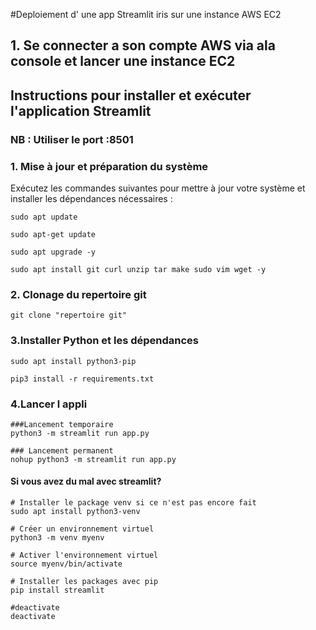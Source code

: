 #Deploiement d' une app Streamlit iris sur une instance AWS EC2
## 1. Se connecter a son compte AWS via ala console et lancer une instance EC2
## Instructions pour installer et exécuter l'application Streamlit

### **NB : Utiliser le port :8501**

### 1. Mise à jour et préparation du système
Exécutez les commandes suivantes pour mettre à jour votre système et installer les dépendances nécessaires :
```
sudo apt update
```
```
sudo apt-get update
```
```
sudo apt upgrade -y
```
```
sudo apt install git curl unzip tar make sudo vim wget -y
```
### 2. Clonage du repertoire git
```
git clone "repertoire git"
```
### 3.Installer Python et les dépendances
```
sudo apt install python3-pip
```
```
pip3 install -r requirements.txt
```
### 4.Lancer l appli
```
###Lancement temporaire
python3 -m streamlit run app.py
```

```
### Lancement permanent
nohup python3 -m streamlit run app.py
```

#### Si vous avez du mal avec streamlit?
```
# Installer le package venv si ce n'est pas encore fait
sudo apt install python3-venv

# Créer un environnement virtuel
python3 -m venv myenv

# Activer l'environnement virtuel
source myenv/bin/activate

# Installer les packages avec pip
pip install streamlit

#deactivate
deactivate

```
